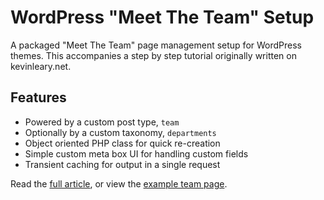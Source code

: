 # WordPress "Meet The Team" Setup

A packaged "Meet The Team" page management setup for WordPress themes. This accompanies a step by step tutorial originally written on kevinleary.net.

## Features

* Powered by a custom post type, `team`
* Optionally by a custom taxonomy, `departments`
* Object oriented PHP class for quick re-creation
* Simple custom meta box UI for handling custom fields
* Transient caching for output in a single request

Read the [full article](http://css-tricks.com/creating-meet-team-page-wordpress/), or view the [example team page](http://www.kevinleary.net/wordpress-team-page/).